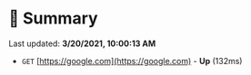 # 📖 Summary
Last updated: **3/20/2021, 10:00:13 AM**

- `GET` [https://google.com](https://google.com) - **Up** (132ms)
